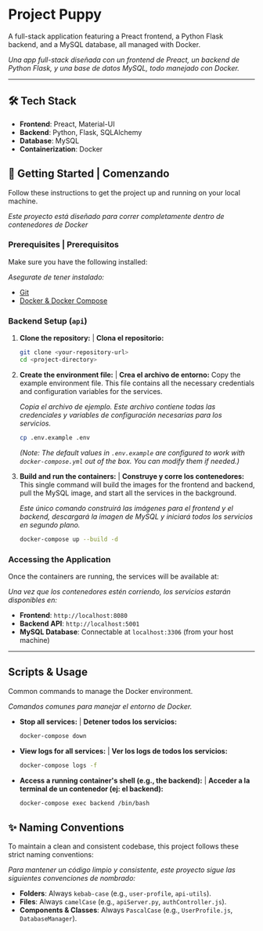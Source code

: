 # Project Puppy

A full-stack application featuring a Preact frontend, a Python Flask backend, and a MySQL database, all managed with Docker.

_Una app full-stack diseñada con un frontend de Preact, un backend de Python Flask, y una base de datos MySQL, todo manejado con Docker._

---

## 🛠️ Tech Stack

- **Frontend**: Preact, Material-UI
- **Backend**: Python, Flask, SQLAlchemy
- **Database**: MySQL
- **Containerization**: Docker

## 🚀 Getting Started | Comenzando

Follow these instructions to get the project up and running on your local machine.

_Este proyecto está diseñado para correr completamente dentro de contenedores de Docker_

### Prerequisites | Prerequisitos

Make sure you have the following installed:

_Asegurate de tener instalado:_

- [Git](https://git-scm.com/)
- [Docker & Docker Compose](https://www.docker.com/products/docker-desktop/)

### Backend Setup (`api`)

1.  **Clone the repository:** | **Clona el repositorio:**

    ```bash
    git clone <your-repository-url>
    cd <project-directory>
    ```

2.  **Create the environment file:** | **Crea el archivo de entorno:**
    Copy the example environment file. This file contains all the necessary credentials and configuration variables for the services.

    _Copia el archivo de ejemplo. Este archivo contiene todas las credenciales y variables de configuración necesarias para los servicios._

    ```bash
    cp .env.example .env
    ```

    _(Note: The default values in `.env.example` are configured to work with `docker-compose.yml` out of the box. You can modify them if needed.)_

3.  **Build and run the containers:** | **Construye y corre los contenedores:**
    This single command will build the images for the frontend and backend, pull the MySQL image, and start all the services in the background.

    _Este único comando construirá las imágenes para el frontend y el backend, descargará la imagen de MySQL y iniciará todos los servicios en segundo plano._

    ```bash
    docker-compose up --build -d
    ```

### **Accessing the Application**

Once the containers are running, the services will be available at:

_Una vez que los contenedores estén corriendo, los servicios estarán disponibles en:_

- **Frontend**: `http://localhost:8080`
- **Backend API**: `http://localhost:5001`
- **MySQL Database**: Connectable at `localhost:3306` (from your host machine)

---

## Scripts & Usage

Common commands to manage the Docker environment.

_Comandos comunes para manejar el entorno de Docker._

- **Stop all services:** | **Detener todos los servicios:**

  ```bash
  docker-compose down
  ```

- **View logs for all services:** | **Ver los logs de todos los servicios:**

  ```bash
  docker-compose logs -f
  ```

- **Access a running container's shell (e.g., the backend):** | **Acceder a la terminal de un contenedor (ej: el backend):**
  ```bash
  docker-compose exec backend /bin/bash
  ```

## ✨ Naming Conventions

To maintain a clean and consistent codebase, this project follows these strict naming conventions:

_Para mantener un código limpio y consistente, este proyecto sigue las siguientes convenciones de nombrado:_

- **Folders**: Always `kebab-case` (e.g., `user-profile`, `api-utils`).
- **Files**: Always `camelCase` (e.g., `apiServer.py`, `authController.js`).
- **Components & Classes**: Always `PascalCase` (e.g., `UserProfile.js`, `DatabaseManager`).
